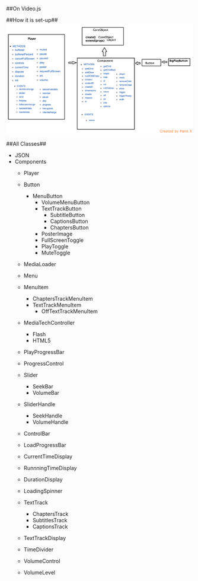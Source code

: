 ##On Video.js

##How it is set-up##
![Diagram](diag1.png)

##All Classes##
* JSON
* Components
  * Player
  * Button
      * MenuButton
          * VolumeMenuButton
          * TextTrackButton
              * SubtitleButton
              * CaptionsButton
              * ChaptersButton
          * PosterImage
          * FullScreenToggle
          * PlayToggle
          * MuteToggle
  * MediaLoader
  * Menu
  * MenuItem
      * ChaptersTrackMenuItem
      * TextTrackMenuItem
          * OffTextTrackMenuItem
  * MediaTechController
      * Flash
      * HTML5
  * PlayProgressBar
  * ProgressControl
  * Slider
      * SeekBar
      * VolumeBar
  * SliderHandle
      * SeekHandle
      * VolumeHandle
  * ControlBar
  * LoadProgressBar
  * CurrentTimeDisplay
  * RunnningTimeDisplay
  * DurationDisplay
  * LoadingSpinner
  * TextTrack
      * ChaptersTrack
      * SubtitlesTrack
      * CaptionsTrack
  * TextTrackDisplay
  * TimeDivider

  * VolumeControl
  * VolumeLevel


